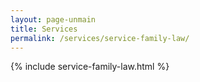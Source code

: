 ```yaml
---
layout: page-unmain
title: Services
permalink: /services/service-family-law/
---
```


{% include service-family-law.html %}